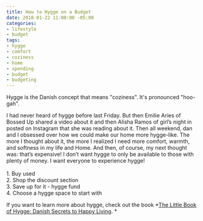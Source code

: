 ```yaml
---
title: How to Hygge on a Budget
date: 2018-01-22 11:00:00 -05:00
categories:
- lifestyle
- budget
tags:
- hygge
- comfort
- coziness
- home
- spending
- budget
- budgeting
---
```


Hygge is the Danish concept that means "coziness". It's pronounced "hoo-gah". 

I had never heard of hygge before last Friday. But then Emilie Aries of Bossed Up shared a video about it and then Alisha Ramos of girl’s night in posted on Instagram that she was reading about it. Then all weekend, dan and I obsessed over how we could make our home more hygge-like. The more I thought about it, the more I realized I need more comfort, warmth, and softness in my life and Home. And then, of course, my next thought was: that’s expensive! I don’t want hygge to only be available to those with plenty of money. I want everyone to experience hygge! \
\
1\. Buy used \
2\. Shop the discount section \
3\. Save up for it - hygge fund\
4\. Choose a hygge space to start with

If you want to learn more about hygge, check out the book *[The Little Book of Hygge: Danish Secrets to Happy Living](https://www.amazon.com/Little-Book-Hygge-Danish-Secrets/dp/0062658808). *